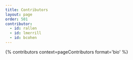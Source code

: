 ```yaml
---
title: Contributors
layout: page
order: 501
contributor:
  - id: rallen
  - id: lmerrill
  - id: bcohen
---
```


{% contributors context=pageContributors format='bio' %}

